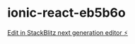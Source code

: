 # ionic-react-eb5b6o

[Edit in StackBlitz next generation editor ⚡️](https://stackblitz.com/~/github.com/mechaapple/ionic-react-eb5b6o)